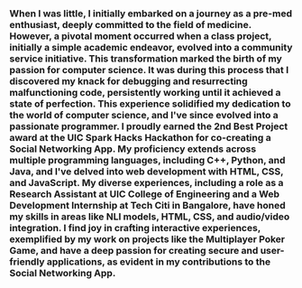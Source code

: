 ### When I was little, I initially embarked on a journey as a pre-med enthusiast, deeply committed to the field of medicine. However, a pivotal moment occurred when a class project, initially a simple academic endeavor, evolved into a community service initiative. This transformation marked the birth of my passion for computer science. It was during this process that I discovered my knack for debugging and resurrecting malfunctioning code, persistently working until it achieved a state of perfection. This experience solidified my dedication to the world of computer science, and I've since evolved into a passionate programmer. I proudly earned the 2nd Best Project award at the UIC Spark Hacks Hackathon for co-creating a Social Networking App. My proficiency extends across multiple programming languages, including C++, Python, and Java, and I've delved into web development with HTML, CSS, and JavaScript. My diverse experiences, including a role as a Research Assistant at UIC College of Engineering and a Web Development Internship at Tech Citi in Bangalore, have honed my skills in areas like NLI models, HTML, CSS, and audio/video integration. I find joy in crafting interactive experiences, exemplified by my work on projects like the Multiplayer Poker Game, and have a deep passion for creating secure and user-friendly applications, as evident in my contributions to the Social Networking App.

